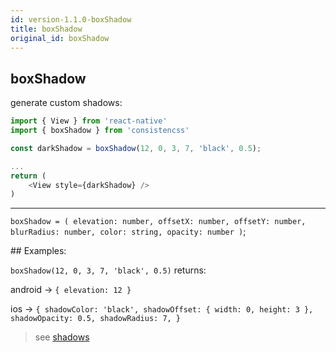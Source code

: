 ```yaml
---
id: version-1.1.0-boxShadow
title: boxShadow
original_id: boxShadow
---
```


## boxShadow

generate custom shadows:

```js
import { View } from 'react-native'
import { boxShadow } from 'consistencss'

const darkShadow = boxShadow(12, 0, 3, 7, 'black', 0.5);

...
return (
    <View style={darkShadow} />
)
```

---

`boxShadow = ( elevation: number, offsetX: number, offsetY: number, blurRadius: number, color: string, opacity: number )`;

## Examples:

`boxShadow(12, 0, 3, 7, 'black', 0.5)` returns:

android -> `{ elevation: 12 }`

ios -> `{ shadowColor: 'black', shadowOffset: { width: 0, height: 3 }, shadowOpacity: 0.5, shadowRadius: 7, }`

> see [shadows](effects.md#shadow-android-and-ios)
